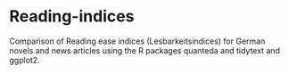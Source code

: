 # Reading-indices

Comparison of Reading ease indices (Lesbarkeitsindices) for German novels and news articles using the R packages quanteda and tidytext and ggplot2.


